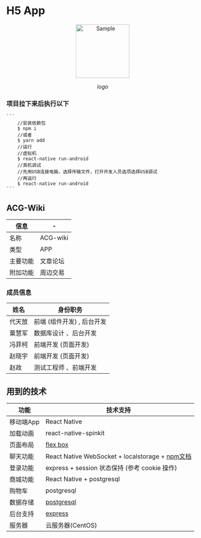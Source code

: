 # H5 App
<div style='text-align:center'>
	<img src="https://github.com/daifang/H5-App/blob/master/img/Logo-%E5%A4%A7.png" alt="Sample"  width="140" height="140" />
	<p>
		<em>logo</em>
	</p>
</div>

### 项目拉下来后执行以下

    ```
        //安装依赖包
        $ npm i
        //或者 
        $ yarn add 
        //运行
        //虚拟机
        $ react-native run-android
        //真机调试
        //先用USB连接电脑，选择传输文件，打开开发人员选项选择USB调试
        //再运行
        $ react-native run-android
    ```
## ACG-Wiki
信息|-
-|-
名称|ACG-wiki
类型|APP
主要功能|文章论坛
附加功能|周边交易

### 成员信息
姓名|身份职务
-|-
代天放|前端 (组件开发) , 后台开发
粟慧军|数据库设计 、后台开发
冯菲柯|前端开发 (页面开发)
赵晓宇|前端开发 (页面开发)
赵政|测试工程师 、前端开发

## 用到的技术 
 
功能|技术支持 
-|- 
移动端App|React Native 
加载动画|react-native-spinkit 
页面布局|[flex box](http://www.ruanyifeng.com/blog/2015/07/flex-grammar.html?utm_source=tuicool) 
聊天功能|React Native WebSocket + localstorage + [npm文档](https://www.npmjs.com/package/react-native-websocket) 
登录功能|express + session 状态保持 (参考 cookie 操作) 
商城功能|React Native + postgresql 
购物车|postgresql 
数据存储|[postgresql](https://www.runoob.com/postgresql/postgresql-tutorial.html) 
后台支持|[express](http://www.expressjs.com.cn/guide/routing.html) 
服务器|云服务器(CentOS) 
